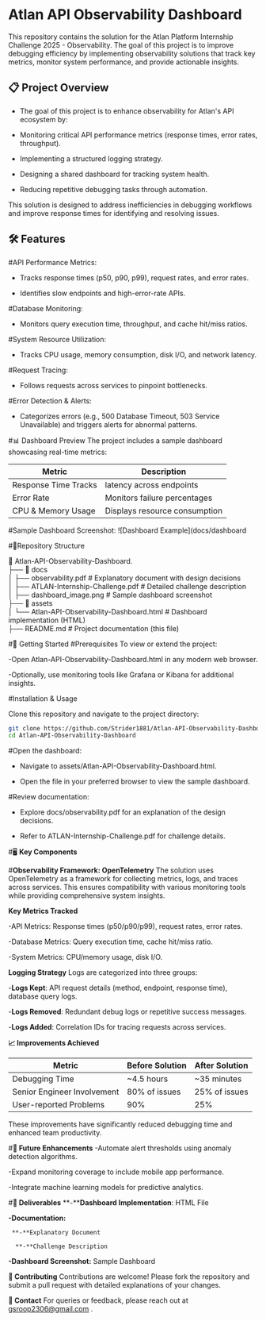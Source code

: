 
# Atlan API Observability Dashboard
This repository contains the solution for the Atlan Platform Internship Challenge 2025 - Observability. The goal of this project is to improve debugging efficiency by implementing observability solutions that track key metrics, monitor system performance, and provide actionable insights.

## 📋 Project Overview
- The goal of this project is to enhance observability for Atlan's API ecosystem by:

- Monitoring critical API performance metrics (response times, error rates, throughput).

- Implementing a structured logging strategy.

- Designing a shared dashboard for tracking system health.

- Reducing repetitive debugging tasks through automation.

This solution is designed to address inefficiencies in debugging workflows and improve response times for identifying and resolving issues.

## 🛠️ Features

#API Performance Metrics:

  - Tracks response times (p50, p90, p99), request rates, and error rates.

  - Identifies slow endpoints and high-error-rate APIs.

#Database Monitoring:

- Monitors query execution time, throughput, and cache hit/miss ratios.

#System Resource Utilization:

- Tracks CPU usage, memory consumption, disk I/O, and network latency.

#Request Tracing:

- Follows requests across services to pinpoint bottlenecks.

#Error Detection & Alerts:

- Categorizes errors (e.g., 500 Database Timeout, 503 Service Unavailable) and triggers alerts for abnormal patterns.

#📊 Dashboard Preview
The project includes a sample dashboard showcasing real-time metrics:

|Metric                 |	Description                             |
|-----------------------|-----------------------------------------|
|Response Time	Tracks  | latency across endpoints                |
|Error Rate	            | Monitors failure percentages            |
|CPU & Memory Usage    	| Displays resource consumption           |

#Sample Dashboard Screenshot:
![Dashboard Example](docs/dashboard

#📂Repository Structure

📂 Atlan-API-Observability-Dashboard. <br>
├── 📂 docs <br>
│   ├── observability.pdf        # Explanatory document with design decisions <br>
│   ├── ATLAN-Internship-Challenge.pdf # Detailed challenge description<br>
│   ├── dashboard_image.png      # Sample dashboard screenshot<br>
├── 📂 assets<br>
│   └── Atlan-API-Observability-Dashboard.html # Dashboard implementation (HTML)<br>
├── README.md                    # Project documentation (this file)<br>


#🚀 Getting Started
#Prerequisites
To view or extend the project:

-Open Atlan-API-Observability-Dashboard.html in any modern web browser.

-Optionally, use monitoring tools like Grafana or Kibana for additional insights.

#Installation & Usage

Clone this repository and navigate to the project directory:

```bash
git clone https://github.com/Strider1881/Atlan-API-Observability-Dashboard.git
cd Atlan-API-Observability-Dashboard
```


#Open the dashboard:<br>

- Navigate to assets/Atlan-API-Observability-Dashboard.html.<br>

- Open the file in your preferred browser to view the sample dashboard.

#Review documentation:

- Explore docs/observability.pdf for an explanation of the design decisions.

- Refer to ATLAN-Internship-Challenge.pdf for challenge details.

#🖥️ **Key Components**

#**Observability Framework: OpenTelemetry**
The solution uses OpenTelemetry as a framework for collecting metrics, logs, and traces across services. This ensures compatibility with various monitoring tools while providing comprehensive system insights.

**Key Metrics Tracked**

-API Metrics: Response times (p50/p90/p99), request rates, error rates.

-Database Metrics: Query execution time, cache hit/miss ratio.

-System Metrics: CPU/memory usage, disk I/O.

**Logging Strategy**
Logs are categorized into three groups:

-**Logs Kept**: API request details (method, endpoint, response time), database query logs.

-**Logs Removed**: Redundant debug logs or repetitive success messages.

-**Logs Added**: Correlation IDs for tracing requests across services.

**📈 Improvements Achieved**

|   Metric	                       |        Before Solution         |                After Solution   |
|----------------------------------|--------------------------------|---------------------------------|
| Debugging Time	                 |    ~4.5 hours	                |             ~35 minutes         |
| Senior Engineer Involvement	     | 80% of issues	                |           25% of issues         |
| User-reported Problems	         |      90%	                      |                 25%             |

These improvements have significantly reduced debugging time and enhanced team productivity.

#**🌟 Future Enhancements**
-Automate alert thresholds using anomaly detection algorithms.

-Expand monitoring coverage to include mobile app performance.

-Integrate machine learning models for predictive analytics.

#**📄 Deliverables**
**-****Dashboard Implementation**: HTML File

**-Documentation:**

     **-**Explanatory Document

      **-**Challenge Description

**-Dashboard Screenshot:** Sample Dashboard

**🤝 Contributing**
Contributions are welcome! Please fork the repository and submit a pull request with detailed explanations of your changes.

**📧 Contact**
For queries or feedback, please reach out at gsroop2306@gmail.com .

